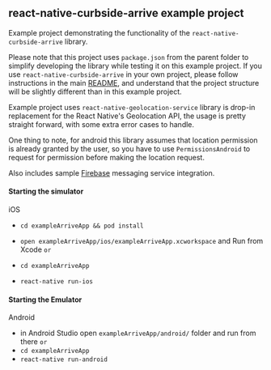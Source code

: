 ## react-native-curbside-arrive example project

Example project demonstrating the functionality of the `react-native-curbside-arrive` library.

Please note that this project uses `package.json` from the parent folder to simplify developing the library while testing it on this example project. If you use `react-native-curbside-arrive` in your own project, please follow instructions in the main [README](../README.md), and understand that the project structure will be slightly different than in this example project.

Example project uses `react-native-geolocation-service` library is drop-in replacement for the React Native's Geolocation API, the usage is pretty straight forward, with some extra error cases to handle.

One thing to note, for android this library assumes that location permission is already granted by the user, so you have to use `PermissionsAndroid` to request for permission before making the location request.

Also includes sample [Firebase](https://rnfirebase.io/) messaging service integration.   



#### Starting the simulator

iOS

- `cd exampleArriveApp && pod install`
- `open exampleArriveApp/ios/exampleArriveApp.xcworkspace` and Run from Xcode
                       ```
                       or
                       ```
                   
- `cd exampleArriveApp`
- `react-native run-ios`


#### Starting the Emulator

Android

- in Android Studio open `exampleArriveApp/android/` folder and run from there
                       ```
                       or
                       ```
- `cd exampleArriveApp`
- `react-native run-android`